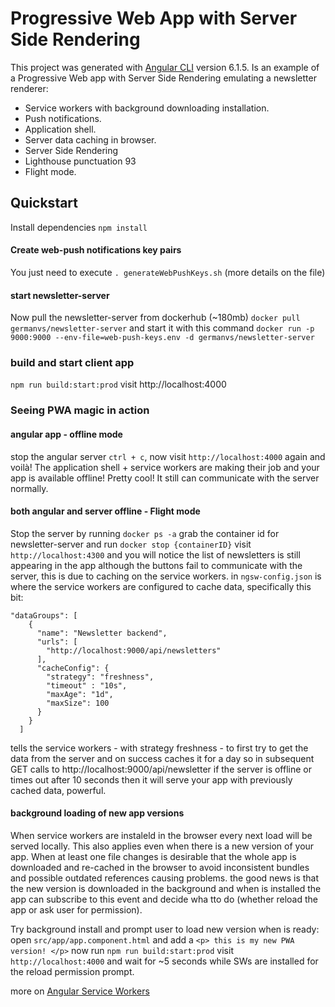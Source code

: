 # Progressive Web App with Server Side Rendering 
This project was generated with [Angular CLI](https://github.com/angular/angular-cli) version 6.1.5.
Is an example of a Progressive Web app with Server Side Rendering emulating a newsletter renderer:
* Service workers with background downloading installation.
* Push notifications. 
* Application shell.
* Server data caching in browser.
* Server Side Rendering
* Lighthouse punctuation 93
* Flight mode.

## Quickstart
Install dependencies `npm install`

#### Create web-push notifications key pairs ####
You just need to execute `. generateWebPushKeys.sh` (more details on the file)

#### start newsletter-server ####
Now pull the newsletter-server from dockerhub (~180mb)
`docker pull germanvs/newsletter-server`
and start it with this command 
`docker run -p 9000:9000 --env-file=web-push-keys.env -d germanvs/newsletter-server`

### build and start client app ###
`npm run build:start:prod`
visit http://localhost:4000

### Seeing PWA magic in action
#### angular app - offline mode ####
stop the angular server `ctrl + c`, now visit `http://localhost:4000` again and voilà!
The application shell + service workers are making their job and your app is available offline! 
Pretty cool! It still can communicate with the server normally. 

#### both angular and server offline - Flight mode ####
Stop the server by running `docker ps -a` grab the container id for newsletter-server and run `docker stop {containerID}`
visit `http://localhost:4300` and you will notice the list of newsletters is still appearing in the app although the 
buttons fail to communicate with the server, this is due to caching on the service workers.
in `ngsw-config.json` is where the service workers are configured to cache data, specifically this bit:
```$xslt
"dataGroups": [
    {
      "name": "Newsletter backend",
      "urls": [
        "http://localhost:9000/api/newsletters"
      ],
      "cacheConfig": {
        "strategy": "freshness",
        "timeout" : "10s",
        "maxAge": "1d",
        "maxSize": 100
      }
    }
  ]
```
tells the service workers - with strategy freshness - to first try to get the data from the server and on success 
caches it for a day so in subsequent GET calls to http://localhost:9000/api/newsletter if the server is 
offline or times out after 10 seconds then it will serve your app with previously cached data, powerful.

#### background loading of new app versions
When service workers are instaleld in the browser every next load will be served locally.
This also applies even when there is a new version of your app. When at least one file changes
is desirable that the whole app is downloaded and re-cached in the browser to avoid inconsistent bundles and possible
outdated references causing problems. 
the good news is that the new version is downloaded in the background and when is installed the app can subscribe to this event and decide wha tto do 
(whether reload the app or ask user for permission).

Try background install and prompt user to load new version when is ready:
open `src/app/app.component.html` and add a `<p> this is my new PWA version! </p>`
now run `npm run build:start:prod`
visit `http://localhost:4000` and wait for ~5 seconds while SWs are installed for the reload permission prompt.

more on [Angular Service Workers](https://angular.io/guide/service-worker-intro)
